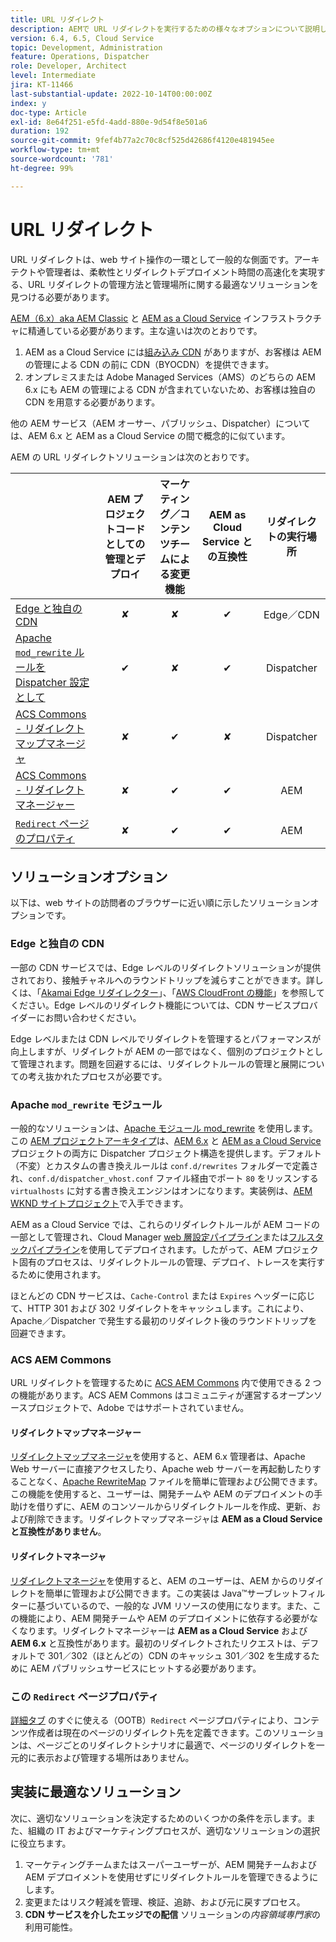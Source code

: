 ```yaml
---
title: URL リダイレクト
description: AEMで URL リダイレクトを実行するための様々なオプションについて説明します。
version: 6.4, 6.5, Cloud Service
topic: Development, Administration
feature: Operations, Dispatcher
role: Developer, Architect
level: Intermediate
jira: KT-11466
last-substantial-update: 2022-10-14T00:00:00Z
index: y
doc-type: Article
exl-id: 8e64f251-e5fd-4add-880e-9d54f8e501a6
duration: 192
source-git-commit: 9fef4b77a2c70c8cf525d42686f4120e481945ee
workflow-type: tm+mt
source-wordcount: '781'
ht-degree: 99%

---
```


# URL リダイレクト

URL リダイレクトは、web サイト操作の一環として一般的な側面です。アーキテクトや管理者は、柔軟性とリダイレクトデプロイメント時間の高速化を実現する、URL リダイレクトの管理方法と管理場所に関する最適なソリューションを見つける必要があります。

[AEM（6.x）aka AEM Classic](https://experienceleague.adobe.com/docs/experience-manager-learn/dispatcher-tutorial/chapter-2.html?lang=ja#the-%E2%80%9Clegacy%E2%80%9D-setup) と [AEM as a Cloud Service](https://experienceleague.adobe.com/docs/experience-manager-cloud-service/content/overview/architecture.html?lang=ja#runtime-architecture) インフラストラクチャに精通している必要があります。主な違いは次のとおりです。

1. AEM as a Cloud Service には[組み込み CDN](https://experienceleague.adobe.com/docs/experience-manager-cloud-service/content/implementing/content-delivery/cdn.html?lang=ja) がありますが、お客様は AEM の管理による CDN の前に CDN（BYOCDN）を提供できます。
1. オンプレミスまたは Adobe Managed Services（AMS）のどちらの AEM 6.x にも AEM の管理による CDN が含まれていないため、お客様は独自の CDN を用意する必要があります。

他の AEM サービス（AEM オーサー、パブリッシュ、Dispatcher）については、AEM 6.x と AEM as a Cloud Service の間で概念的に似ています。

AEM の URL リダイレクトソリューションは次のとおりです。

|                                                   | AEM プロジェクトコードとしての管理とデプロイ | マーケティング／コンテンツチームによる変更機能 | AEM as Cloud Service との互換性 | リダイレクトの実行場所 |
|---------------------------------------------------|:-----------------------:|:---------------------:|:---------------------:| :---------------------:|
| [Edge と独自の CDN](#at-edge-via-bring-your-own-cdn) | ✘ | ✘ | ✔ | Edge／CDN |
| [Apache `mod_rewrite` ルールを Dispatcher 設定として](#apache-mod_rewrite-module) | ✔ | ✘ | ✔ | Dispatcher |
| [ACS Commons - リダイレクトマップマネージャ](#redirect-map-manager) | ✘ | ✔ | ✘ | Dispatcher |
| [ACS Commons - リダイレクトマネージャー](#redirect-manager) | ✘ | ✔ | ✔ | AEM |
| [`Redirect` ページのプロパティ](#the-redirect-page-property) | ✘ | ✔ | ✔ | AEM |


## ソリューションオプション

以下は、web サイトの訪問者のブラウザーに近い順に示したソリューションオプションです。

### Edge と独自の CDN

一部の CDN サービスでは、Edge レベルのリダイレクトソリューションが提供されており、接触チャネルへのラウンドトリップを減らすことができます。詳しくは、「[Akamai Edge リダイレクター](https://techdocs.akamai.com/cloudlets/docs/what-edge-redirector)」、「[AWS CloudFront の機能](https://docs.aws.amazon.com/AmazonCloudFront/latest/DeveloperGuide/cloudfront-functions.html)」を参照してください。Edge レベルのリダイレクト機能については、CDN サービスプロバイダーにお問い合わせください。

Edge レベルまたは CDN レベルでリダイレクトを管理するとパフォーマンスが向上しますが、リダイレクトが AEM の一部ではなく、個別のプロジェクトとして管理されます。問題を回避するには、リダイレクトルールの管理と展開についての考え抜かれたプロセスが必要です。


### Apache `mod_rewrite` モジュール

一般的なソリューションは、[Apache モジュール mod_rewrite](https://httpd.apache.org/docs/current/mod/mod_rewrite.html) を使用します。この [AEM プロジェクトアーキタイプ](https://github.com/adobe/aem-project-archetype)は、[AEM 6.x](https://github.com/adobe/aem-project-archetype/tree/develop/src/main/archetype/dispatcher.ams#file-structure) と [AEM as a Cloud Service](https://github.com/adobe/aem-project-archetype/tree/develop/src/main/archetype/dispatcher.cloud#file-structure) プロジェクトの両方に Dispatcher プロジェクト構造を提供します。デフォルト（不変）とカスタムの書き換えルールは `conf.d/rewrites` フォルダーで定義され、`conf.d/dispatcher_vhost.conf` ファイル経由でポート `80` をリッスンする `virtualhosts` に対する書き換えエンジンはオンになります。実装例は、[AEM WKND サイトプロジェクト](https://github.com/adobe/aem-guides-wknd/tree/main/dispatcher/src/conf.d/rewrites)で入手できます。

AEM as a Cloud Service では、これらのリダイレクトルールが AEM コードの一部として管理され、Cloud Manager [web 層設定パイプライン](https://experienceleague.adobe.com/docs/experience-manager-cloud-service/content/implementing/using-cloud-manager/cicd-pipelines/introduction-ci-cd-pipelines.html?lang=ja#web-tier-config-pipelines)または[フルスタックパイプライン](https://experienceleague.adobe.com/docs/experience-manager-cloud-service/content/implementing/using-cloud-manager/cicd-pipelines/introduction-ci-cd-pipelines.html?lang=ja#full-stack-pipeline)を使用してデプロイされます。したがって、AEM プロジェクト固有のプロセスは、リダイレクトルールの管理、デプロイ、トレースを実行するために使用されます。

ほとんどの CDN サービスは、`Cache-Control` または `Expires` ヘッダーに応じて、HTTP 301 および 302 リダイレクトをキャッシュします。これにより、Apache／Dispatcher で発生する最初のリダイレクト後のラウンドトリップを回避できます。


### ACS AEM Commons

URL リダイレクトを管理するために [ACS AEM Commons](https://adobe-consulting-services.github.io/acs-aem-commons/) 内で使用できる 2 つの機能があります。ACS AEM Commons はコミュニティが運営するオープンソースプロジェクトで、Adobe ではサポートされていません。

#### リダイレクトマップマネージャー

[リダイレクトマップマネージャ](https://adobe-consulting-services.github.io/acs-aem-commons/features/redirect-map-manager/index.html?lang=ja)を使用すると、AEM 6.x 管理者は、Apache Web サーバーに直接アクセスしたり、Apache web サーバーを再起動したりすることなく、[Apache RewriteMap](https://httpd.apache.org/docs/2.4/rewrite/rewritemap.html) ファイルを簡単に管理および公開できます。この機能を使用すると、ユーザーは、開発チームや AEM のデプロイメントの手助けを借りずに、AEM のコンソールからリダイレクトルールを作成、更新、および削除できます。リダイレクトマップマネージャは **AEM as a Cloud Service と互換性がありません**。

#### リダイレクトマネージャ

[リダイレクトマネージャ](https://adobe-consulting-services.github.io/acs-aem-commons/features/redirect-manager/index.html?lang=ja)を使用すると、AEM のユーザーは、AEM からのリダイレクトを簡単に管理および公開できます。この実装は Java™サーブレットフィルターに基づいているので、一般的な JVM リソースの使用になります。また、この機能により、AEM 開発チームや AEM のデプロイメントに依存する必要がなくなります。リダイレクトマネージャーは **AEM as a Cloud Service** および **AEM 6.x** と互換性があります。最初のリダイレクトされたリクエストは、デフォルトで 301／302（ほとんどの）CDN のキャッシュ 301／302 を生成するために AEM パブリッシュサービスにヒットする必要があります。

### この `Redirect` ページプロパティ

[詳細タブ](https://experienceleague.adobe.com/docs/experience-manager-cloud-service/content/sites/authoring/fundamentals/page-properties.html?lang=ja#advanced) のすぐに使える（OOTB）`Redirect` ページプロパティにより、コンテンツ作成者は現在のページのリダイレクト先を定義できます。このソリューションは、ページごとのリダイレクトシナリオに最適で、ページのリダイレクトを一元的に表示および管理する場所はありません。

## 実装に最適なソリューション

次に、適切なソリューションを決定するためのいくつかの条件を示します。また、組織の IT およびマーケティングプロセスが、適切なソリューションの選択に役立ちます。

1. マーケティングチームまたはスーパーユーザーが、AEM 開発チームおよび AEM デプロイメントを使用せずにリダイレクトルールを管理できるようにします。
1. 変更またはリスク軽減を管理、検証、追跡、および元に戻すプロセス。
1. **CDN サービスを介したエッジでの配信** ソリューションの&#x200B;_内容領域専門家_&#x200B;の利用可能性。

